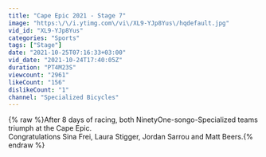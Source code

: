 ```yaml
---
title: "Cape Epic 2021 - Stage 7"
image: "https:\/\/i.ytimg.com\/vi\/XL9-YJp8Yus\/hqdefault.jpg"
vid_id: "XL9-YJp8Yus"
categories: "Sports"
tags: ["Stage"]
date: "2021-10-25T07:16:33+03:00"
vid_date: "2021-10-24T17:40:05Z"
duration: "PT4M23S"
viewcount: "2961"
likeCount: "156"
dislikeCount: "1"
channel: "Specialized Bicycles"
---
```

{% raw %}After 8 days of racing, both NinetyOne-songo-Specialized teams triumph at the Cape Epic. <br />Congratulations Sina Frei, Laura Stigger, Jordan Sarrou and Matt Beers.{% endraw %}
